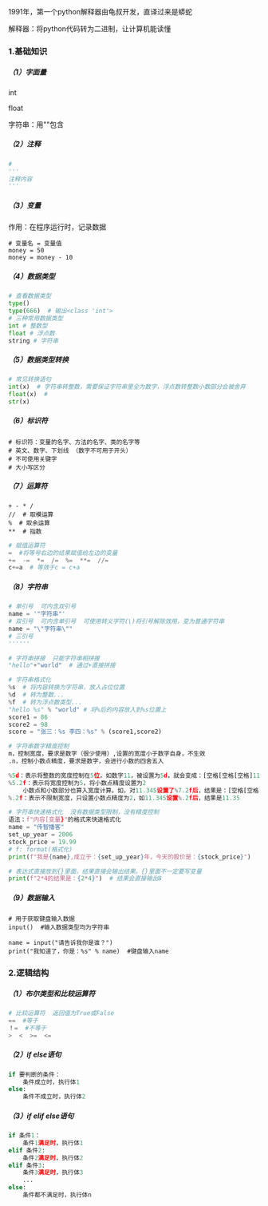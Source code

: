 1991年，第一个python解释器由龟叔开发，直译过来是蟒蛇

解释器：将python代码转为二进制，让计算机能读懂

### 1.基础知识

##### （1）字面量

int

float

字符串：用""包含

##### （2）注释

```python
#
'''
注释内容
'''
```

##### （3）变量

作用：在程序运行时，记录数据

```
# 变量名 = 变量值
money = 50
money = money - 10
```

##### （4）数据类型

```python
# 查看数据类型
type()
type(666)  # 输出<class 'int'>
# 三种常用数据类型
int # 整数型
float # 浮点数
string # 字符串
```

##### （5）数据类型转换

```python
# 常见转换语句
int(x)  # 字符串转整数，需要保证字符串里全为数字，浮点数转整数小数部分会被舍弃
float(x)  # 
str(x)
```

##### （6）标识符

```
# 标识符：变量的名字、方法的名字、类的名字等
# 英文、数字、下划线 （数字不可用于开头）
# 不可使用关键字
# 大小写区分
```

##### （7）运算符

```
+ - * /
//  # 取模运算
%  # 取余运算
**  # 指数
```

```python
# 赋值运算符
=  #将等号右边的结果赋值给左边的变量
+=  -=  *=  /=  %=  **=  //=  
c+=a  # 等效于c = c+a
```

##### （8）字符串

```python
# 单引号  可内含双引号
name = '"字符串"'
# 双引号  可内含单引号  可使用转义字符(\)将引号解除效用，变为普通字符串
name = "\"字符串\""
# 三引号
''''''
```

```python
# 字符串拼接  只能字符串相拼接
"hello"+"world"  # 通过+直接拼接
```

```python
# 字符串格式化
%s  # 将内容转换为字符串，放入占位位置
%d  # 转为整数...
%f  # 转为浮点数类型...
"hello %s" % "world" # 将%后的内容放入到%s位置上
score1 = 86
score2 = 98
score = "张三：%s 李四：%s" % (score1,score2) 
```

```python
# 字符串数字精度控制
m，控制宽度，要求是数字（很少使用）,设置的宽度小于数字自身，不生效
.n，控制小数点精度，要求是数字，会进行小数的四舍五入

%5d：表示将整数的宽度控制在5位，如数字11，被设置为5d，就会变成：[空格[空格[空格]11，用三个空格补足宽度。
%5.2f：表示将宽度控制为5，将小数点精度设置为2
	小数点和小数部分也算入宽度计算。如，对11.345设置了%7.2f后，结果是：[空格[空格]11.35。2个空格补足宽度，小数部分限制2位精度后，四舍五入为.35
%.2f：表示不限制宽度，只设置小数点精度为2，如11.345设置%.2f后，结果是11.35

```

```python
# 字符串快速格式化  没有数据类型限制，没有精度控制
语法：f"内容[变量}"的格式来快速格式化
name = "传智播客"
set_up_year = 2006
stock_price = 19.99
# f: format(格式化)
print(f"我是{name},成立于：{set_up_year}年，今天的股价是：{stock_price}")

# 表达式直接放到{}里面，结果直接会输出结果。{}里面不一定要写变量
print(f"2*4的结果是：{2*4}")  # 结果会直接输出8
```

##### （9）数据输入

```
# 用于获取键盘输入数据
input()  #输入数据类型均为字符串

name = input("请告诉我你是谁？")
print("我知道了，你是：%s" % name)  #键盘输入name
```

### 2.逻辑结构

##### （1）布尔类型和比较运算符

```python
# 比较运算符  返回值为True或False
==  #等于
！=  #不等于
>  <  >=  <=
```

##### （2）if else语句

```python
if 要判断的条件：
	条件成立时，执行体1
else:
    条件不成立时，执行体2
```

##### （3）if elif else语句

```python
if 条件1：
	条件1满足时，执行体1
elif 条件2:
	条件2满足时，执行体2
elif 条件3:
	条件3满足时，执行体3
	...
else:
    条件都不满足时，执行体n
```

